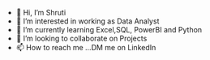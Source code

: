 - 👋 Hi, I’m Shruti
- 👀 I’m interested in working as Data Analyst
- 🌱 I’m currently learning Excel,SQL, PowerBI and Python
- 💞️ I’m looking to collaborate on Projects
- 📫 How to reach me ...DM me on LinkedIn

<!---
shruutiguupta/shruutiguupta is a ✨ special ✨ repository because its `README.md` (this file) appears on your GitHub profile.
You can click the Preview link to take a look at your changes.
--->
